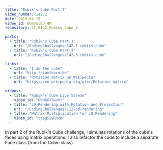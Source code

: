 ```yaml
---
title: "Rubik's Cube Part 2"
video_number: 142.2
date: 2019-04-15
video_id: EGmVulED_4M
repository: CC_0142_Rubiks_Cube_2

parts:
  - title: "Rubik's Cube Part 1"
    url: "/CodingChallenges/142.1-rubiks-cube"
  - title: "Rubik's Cube Part 3"
    url: "/CodingChallenges/142.3-rubiks-cube"

links:
  - title: "I am the cube"
    url: "http://iamthecu.be"
  - title: "Rotation matrix on Wikipedia"
    url: "https://en.wikipedia.org/wiki/Rotation_matrix"

videos:
  - title: "Rubik's Cube Live Stream"
    video_id: "GbHGGYSwVvY"
  - title: "3D Rendering with Rotation and Projection"
    url: "/CodingChallenges/112-3d-rendering"
  - title: "Matrix Multiplication for 3D Rendering"
    video_id: "tzsgS19RRc8"
---
```


In part 2 of the Rubik's Cube challenge, I simulate rotations of the cube's faces using matrix operations. I also refactor the code to include a separate Face class (from the Cubie class).
